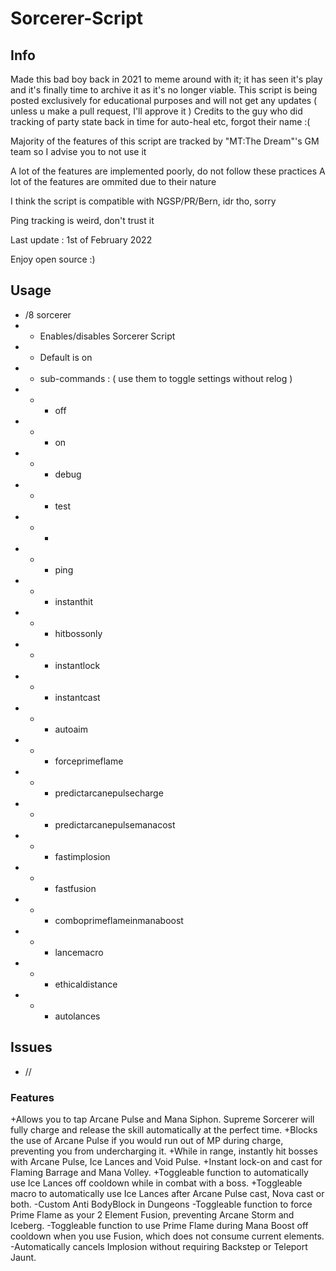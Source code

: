 # Sorcerer-Script

## Info
Made this bad boy back in 2021 to meme around with it; it has seen it's play and it's finally time to archive it as it's no longer viable.
This script is being posted exclusively for educational purposes and will not get any updates ( unless u make a pull request, I'll approve it )
Credits to the guy who did tracking of party state back in time for auto-heal etc, forgot their name :(

Majority of the features of this script are tracked by "MT:The Dream"'s GM team so I advise you to not use it

A lot of the features are implemented poorly, do not follow these practices
A lot of the features are ommited due to their nature

I think the script is compatible with NGSP/PR/Bern, idr tho, sorry

Ping tracking is weird, don't trust it

Last update : 1st of February 2022

Enjoy open source :)

## Usage
- /8 sorcerer
- - Enables/disables Sorcerer Script
- - Default is on
- - sub-commands : ( use them to toggle settings without relog )
- - - off
- - - on
- - - debug
- - - test
- - - <delay>
- - - ping
- - - instanthit
- - - hitbossonly
- - - instantlock
- - - instantcast
- - - autoaim
- - - forceprimeflame
- - - predictarcanepulsecharge
- - - predictarcanepulsemanacost
- - - fastimplosion
- - - fastfusion
- - - comboprimeflameinmanaboost
- - - lancemacro
- - - ethicaldistance
- - - autolances

## Issues
- //


### Features
+Allows you to tap  Arcane Pulse and  Mana Siphon. Supreme Sorcerer will fully charge and release the skill automatically at the perfect time.
+Blocks the use of  Arcane Pulse if you would run out of MP during charge, preventing you from undercharging it.
+While in range, instantly hit bosses with  Arcane Pulse,  Ice Lances and  Void Pulse.
+Instant lock-on and cast for  Flaming Barrage and  Mana Volley.
+Toggleable function to automatically use  Ice Lances off cooldown while in combat with a boss.
+Toggleable macro to automatically use  Ice Lances after  Arcane Pulse cast,  Nova cast or both.
-Custom Anti BodyBlock in Dungeons
-Toggleable function to force  Prime Flame as your 2 Element Fusion, preventing  Arcane Storm and  Iceberg.
-Toggleable function to use  Prime Flame during  Mana Boost off cooldown when you use  Fusion, which does not consume current elements.
-Automatically cancels  Implosion without requiring  Backstep or  Teleport Jaunt.